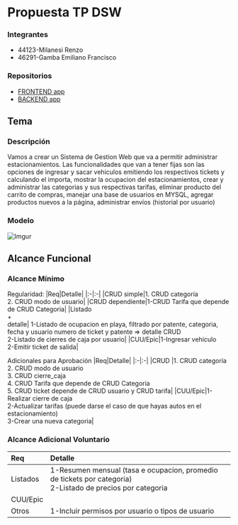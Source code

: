 # Propuesta TP DSW

### Integrantes
* 44123-Milanesi Renzo
* 46291-Gamba Emiliano Francisco


### Repositorios
*  [FRONTEND app](https://github.com/gitgamba/Frontend-DSW.git)
* [BACKEND app](https://github.com/gitgamba/DSW-TP-BE)

## Tema
### Descripción
Vamos a crear un Sistema de Gestion Web que va a permitir administrar estacionamientos.
Las funcionalidades que van a tener fijas son las opciones de ingresar y sacar vehiculos emitiendo los respectivos tickets y calculando el importa, mostrar la ocupacion del estacionamientos, crear y administrar las categorias y sus respectivas tarifas, eliminar producto del carrito de compras, manejar una base de usuarios en MYSQL, agregar productos nuevos a la página, administrar envíos (historial por usuario)


### Modelo

![Imgur](https://i.imgur.com/ZGDGsTk.png)

## Alcance Funcional 

### Alcance Mínimo

Regularidad:
|Req|Detalle|
|:-|:-|
|CRUD simple|1. CRUD categoría<br>2. CRUD modo de usuario|
|CRUD dependiente|1-CRUD Tarifa que depende de CRUD Categoria|
|Listado<br>+<br>detalle| 1-Listado de ocupacion en playa, filtrado por patente, categoria, fecha y usuario numero de ticket y patente => detalle CRUD<br>2-Listado de cierres de caja por usuario|
|CUU/Epic|1-Ingresar vehiculo<br>2-Emitir ticket de salida|


Adicionales para Aprobación
|Req|Detalle|
|:-|:-|
|CRUD |1. CRUD categoría<br>2. CRUD modo de usuario<br>3. CRUD cierre_caja<br>
4. CRUD Tarifa que depende de CRUD Categoria<br>5. CRUD ticket depende de CRUD usuario y CRUD tarifa|
|CUU/Epic|1-Realizar cierre de caja<br>2-Actualizar tarifas (puede darse el caso de que hayas autos en el estacionamiento)<br>3-Crear una nueva categoria|


### Alcance Adicional Voluntario

|Req|Detalle|
|:-|:-|
|Listados |1-Resumen mensual (tasa e ocupacion, promedio de tickets por categoria)<br>2-Listado de precios por categoria|
|CUU/Epic||
|Otros|1-Incluir permisos por usuario o tipos de usuario|
